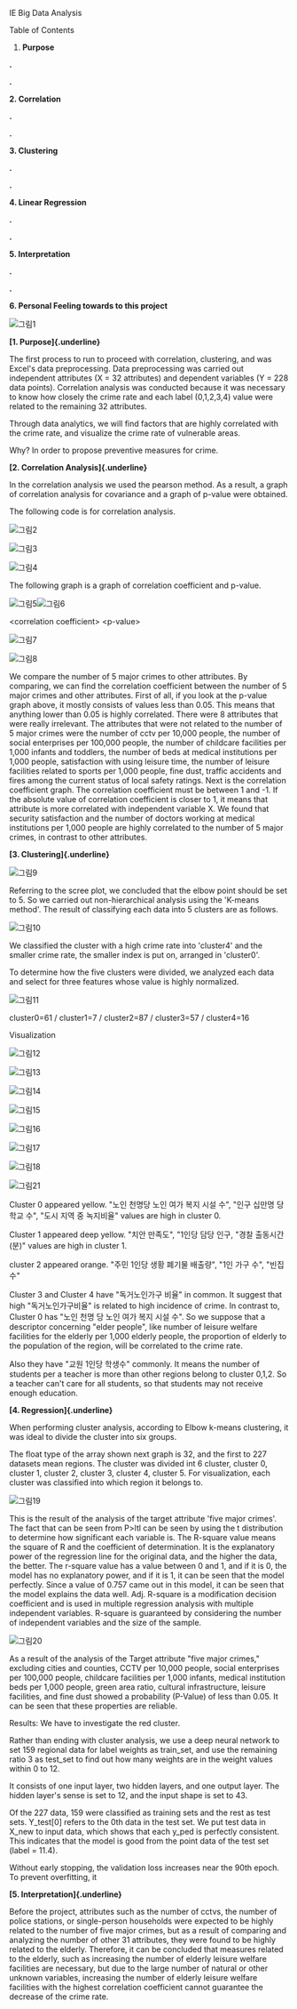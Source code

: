 IE Big Data Analysis

Table of Contents

1.  **Purpose**

**.**

**.**

**2. Correlation**

**.**

**.**

**3. Clustering**

**.**

**.**

**4. Linear Regression**

**.**

**.**

**5. Interpretation**

**.**

**.**

**6. Personal Feeling towards to this project**

![그림1](https://user-images.githubusercontent.com/86938974/156719705-0e7aa354-5c43-49cd-91eb-6c94528a3773.png)

**[1. Purpose]{.underline}**

The first process to run to proceed with correlation, clustering, and
was Excel\'s data preprocessing. Data preprocessing was carried out
independent attributes (X = 32 attributes) and dependent variables (Y =
228 data points). Correlation analysis was conducted because it was
necessary to know how closely the crime rate and each label (0,1,2,3,4)
value were related to the remaining 32 attributes.

Through data analytics, we will find factors that are highly correlated
with the crime rate, and visualize the crime rate of vulnerable areas.

Why? In order to propose preventive measures for crime.

**[2. Correlation Analysis]{.underline}**

In the correlation analysis we used the pearson method. As a result, a
graph of correlation analysis for covariance and a graph of p-value were
obtained.

The following code is for correlation analysis.

![그림2](https://user-images.githubusercontent.com/86938974/156719757-d084ccad-bdbf-41f8-a47c-dbe52bc5ee3a.png)

![그림3](https://user-images.githubusercontent.com/86938974/156719798-7380207f-10d2-45ca-849e-0c18d3a2715c.png)

![그림4](https://user-images.githubusercontent.com/86938974/156719839-76f052e0-85e1-49d8-849e-135ebf6e86b4.png)

The following graph is a graph of correlation coefficient and p-value.

![그림5](https://user-images.githubusercontent.com/86938974/156719892-cb0ee327-ae30-4fe3-a8a8-a77fe67c322c.png)![그림6](https://user-images.githubusercontent.com/86938974/156719921-25796bf7-19fa-48d4-8dc3-0131904f6411.png)

\<correlation coefficient\> \<p-value\>

![그림7](https://user-images.githubusercontent.com/86938974/156719961-f954af7c-42c2-4b7d-a178-a2073a83c6b5.png)

![그림8](https://user-images.githubusercontent.com/86938974/156719987-e01f6b68-47b2-4334-98d7-6fa68332259a.png)

We compare the number of 5 major crimes to other attributes. By
comparing, we can find the correlation coefficient between the number of
5 major crimes and other attributes. First of all, if you look at the
p-value graph above, it mostly consists of values less than 0.05. This
means that anything lower than 0.05 is highly correlated. There were 8
attributes that were really irrelevant. The attributes that were not
related to the number of 5 major crimes were the number of cctv per
10,000 people, the number of social enterprises per 100,000 people, the
number of childcare facilities per 1,000 infants and toddlers, the
number of beds at medical institutions per 1,000 people, satisfaction
with using leisure time, the number of leisure facilities related to
sports per 1,000 people, fine dust, traffic accidents and fires among
the current status of local safety ratings. Next is the correlation
coefficient graph. The correlation coefficient must be between 1 and -1.
If the absolute value of correlation coefficient is closer to 1, it
means that attribute is more correlated with independent variable X. We
found that security satisfaction and the number of doctors working at
medical institutions per 1,000 people are highly correlated to the
number of 5 major crimes, in contrast to other attributes.

**[3. Clustering]{.underline}**

![그림9](https://user-images.githubusercontent.com/86938974/156720020-66bfe824-fe00-4a1c-9786-b71cbbca8e80.png)

Referring to the scree plot, we concluded that the elbow point should be
set to 5. So we carried out non-hierarchical analysis using the 'K-means
method'. The result of classifying each data into 5 clusters are as
follows.

![그림10](https://user-images.githubusercontent.com/86938974/156720058-117430e5-cf7d-4268-aa68-d535abe6e634.png)

We classified the cluster with a high crime rate into 'cluster4' and the
smaller crime rate, the smaller index is put on, arranged in 'cluster0'.

To determine how the five clusters were divided, we analyzed each data
and select for three features whose value is highly normalized.

![그림11](https://user-images.githubusercontent.com/86938974/156720090-1bb566bf-dad3-40c5-9e46-293bed42d98b.png)

cluster0=61 / cluster1=7 / cluster2=87 / cluster3=57 / cluster4=16

Visualization

![그림12](https://user-images.githubusercontent.com/86938974/156720112-8129c44f-6e6b-4283-ba67-297e0b9232b2.png)

![그림13](https://user-images.githubusercontent.com/86938974/156720144-b0bc1faf-ab5b-45a0-b7c9-a0bc6f9c165a.png)

![그림14](https://user-images.githubusercontent.com/86938974/156720181-02a5eece-dc58-4fd8-84b3-dbe9602d7ed8.png)

![그림15](https://user-images.githubusercontent.com/86938974/156720210-2117eb94-a684-41fa-b29e-de101669a13e.png)

![그림16](https://user-images.githubusercontent.com/86938974/156720240-6716d761-88c9-4e2b-a0a4-b87af806f409.png)

![그림17](https://user-images.githubusercontent.com/86938974/156720274-8dddf603-09ef-4ffa-9c70-0ac45d32cb06.png)

![그림18](https://user-images.githubusercontent.com/86938974/156720302-5944dd53-5b5b-4811-80c9-d32abb55f514.png)

![그림21](https://user-images.githubusercontent.com/86938974/156720698-fedef0b6-0717-4df5-81af-5fa39ae56c27.png)

Cluster 0 appeared yellow. "노인 천명당 노인 여가 복지 시설 수", "인구
십만명 당 학교 수", "도시 지역 중 녹지비율" values are high in cluster
0.

Cluster 1 appeared deep yellow. "치안 만족도", "1인당 담당 인구, "경찰
출동시간(분)" values are high in cluster 1.

cluster 2 appeared orange. "주민 1인당 생황 폐기물 배출량", "1인 가구
수", "빈집수"

Cluster 3 and Cluster 4 have "독거노인가구 비율" in common. It suggest
that high "독거노인가구비율" is related to high incidence of crime. In
contrast to, Cluster 0 has "노인 천명 당 노인 여가 복지 시설 수". So we
suppose that a descriptor concerning "elder people", like number of
leisure welfare facilities for the elderly per 1,000 elderly people, the
proportion of elderly to the population of the region, will be
correlated to the crime rate.

Also they have "교원 1인당 학생수" commonly. It means the number of
students per a teacher is more than other regions belong to cluster
0,1,2. So a teacher can't care for all students, so that students may
not receive enough education.

**[4. Regression]{.underline}**

When performing cluster analysis, according to Elbow k-means clustering,
it was ideal to divide the cluster into six groups.

The float type of the array shown next graph is 32, and the first to 227
datasets mean regions. The cluster was divided int 6 cluster, cluster 0,
cluster 1, cluster 2, cluster 3, cluster 4, cluster 5. For
visualization, each cluster was classified into which region it belongs
to.

![그림19](https://user-images.githubusercontent.com/86938974/156720362-d145054d-9379-45bf-8f08-fc00e0b204c0.png)

This is the result of the analysis of the target attribute \'five major
crimes\'. The fact that can be seen from P\>ltl can be seen by using the
t distribution to determine how significant each variable is. The
R-square value means the square of R and the coefficient of
determination. It is the explanatory power of the regression line for
the original data, and the higher the data, the better. The r-square
value has a value between 0 and 1, and if it is 0, the model has no
explanatory power, and if it is 1, it can be seen that the model
perfectly. Since a value of 0.757 came out in this model, it can be seen
that the model explains the data well. Adj. R-square is a modification
decision coefficient and is used in multiple regression analysis with
multiple independent variables. R-square is guaranteed by considering
the number of independent variables and the size of the sample.

![그림20](https://user-images.githubusercontent.com/86938974/156720431-ea0e7f22-e366-4738-876a-78cf66a89d25.png)

As a result of the analysis of the Target attribute \"five major
crimes,\" excluding cities and counties, CCTV per 10,000 people, social
enterprises per 100,000 people, childcare facilities per 1,000 infants,
medical institution beds per 1,000 people, green area ratio, cultural
infrastructure, leisure facilities, and fine dust showed a probability
(P-Value) of less than 0.05. It can be seen that these properties are
reliable.

Results: We have to investigate the red cluster.

Rather than ending with cluster analysis, we use a deep neural network
to set 159 regional data for label weights as train_set, and use the
remaining ratio 3 as test_set to find out how many weights are in the
weight values within 0 to 12.

It consists of one input layer, two hidden layers, and one output layer.
The hidden layer\'s sense is set to 12, and the input shape is set to
43.

Of the 227 data, 159 were classified as training sets and the rest as
test sets. Y_test\[0\] refers to the 0th data in the test set. We put
test data in X_new to input data, which shows that each y_ped is
perfectly consistent. This indicates that the model is good from the
point data of the test set (label = 11.4).

Without early stopping, the validation loss increases near the 90th
epoch. To prevent overfitting, it

**[5. Interpretation]{.underline}**

Before the project, attributes such as the number of cctvs, the number
of police stations, or single-person households were expected to be
highly related to the number of five major crimes, but as a result of
comparing and analyzing the number of other 31 attributes, they were
found to be highly related to the elderly. Therefore, it can be
concluded that measures related to the elderly, such as increasing the
number of elderly leisure welfare facilities are necessary, but due to
the large number of natural or other unknown variables, increasing the
number of elderly leisure welfare facilities with the highest
correlation coefficient cannot guarantee the decrease of the crime rate.
